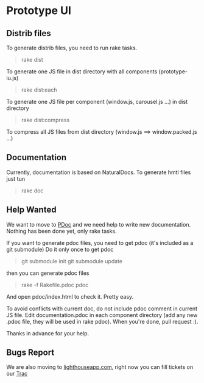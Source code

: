# Prototype UI

## Distrib files

To generate distrib files, you need to run rake tasks.

> rake dist 

To generate one JS file in dist directory with all components (prototype-iu.js)

> rake dist:each

To generate one JS file per component (window.js, carousel.js ...) in dist directory

> rake dist:compress 

To compress all JS files from dist directory (window.js ==> window.packed.js ...)

## Documentation

Currently, documentation is based on NaturalDocs. To generate hmtl files just tun

> rake doc

## Help Wanted

We want to move to [PDoc](http://pdoc.org/) and we need help to write new documentation.
Nothing has been done yet, only rake tasks.

If you want to generate pdoc files, you need to get pdoc (it's included as a git submodule)
Do it only once to get pdoc

> git submodule init
> git submodule update

then you can generate pdoc files

> rake -f Rakefile.pdoc pdoc 

And open pdoc/index.html to check it. Pretty easy.

To avoid conflicts with current doc, do not include pdoc comment in current JS file. Edit documentation.pdoc in each component directory (add any new .pdoc file, they will be used in rake pdoc).
When you're done, pull request :).

Thanks in advance for your help.

## Bugs Report

We are also moving to [lighthouseapp.com](http://lighthouseapp.com/), right now you can fill tickets on our [Trac](http://dev.prototype-ui.com/)